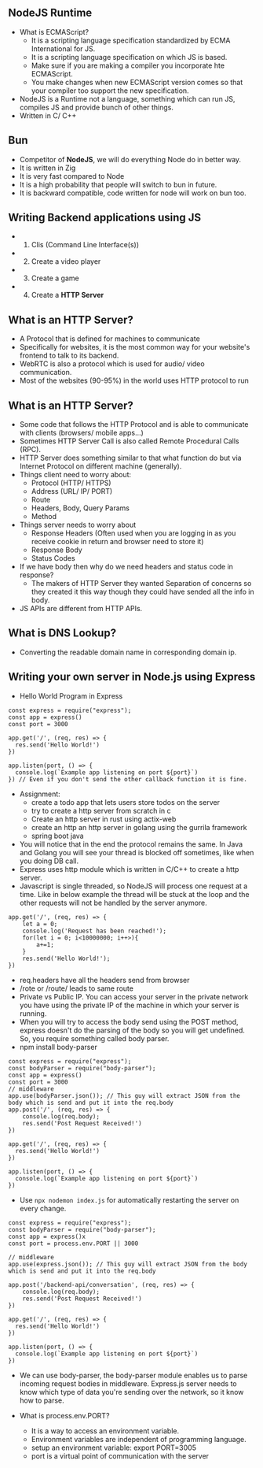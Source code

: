 ## NodeJS Runtime
- What is ECMAScript?
    - It is a scripting language specification standardized by ECMA International for JS.
    - It is a scripting language specification on which JS is based.
    - Make sure if you are making a compiler you incorporate hte ECMAScript.
    - You make changes when new ECMAScript version comes so that your compiler too support the new specification.
- NodeJS is a Runtime not a language, something which can run JS, compiles JS and provide bunch of other things.
- Written in C/ C++

## Bun
- Competitor of <b text-color='#000'>NodeJS</b>, we will do everything Node do in better way.
- It is written in Zig 
- It is very fast compared to Node
- It is a high probability that people will switch to bun in future.
- It is backward compatible, code written for node will work on bun too.

## Writing Backend applications using JS
- 1. Clis (Command Line Interface(s))
- 2. Create a video player
- 3. Create a game
- 4. Create a <b>HTTP Server</b>

## What is an HTTP Server?
- A Protocol that is defined for machines to communicate
- Specifically for websites, it is the most common way for your website's frontend to talk to its backend.
- WebRTC is also a protocol which is used for audio/ video communication.
- Most of the websites (90-95%) in the world uses HTTP protocol to run

## What is an HTTP Server?
- Some code that follows the HTTP Protocol and is able to communicate with clients (browsers/ mobile apps...)
- Sometimes HTTP Server Call is also called Remote Procedural Calls (RPC).
- HTTP Server does something similar to that what function do but via Internet Protocol on different machine (generally).
- Things client need to worry about:
    - Protocol (HTTP/ HTTPS)
    - Address (URL/ IP/ PORT)
    - Route
    - Headers, Body, Query Params
    - Method
- Things server needs to worry about
    - Response Headers (Often used when you are logging in as you receive cookie in return and browser need to store it)
    - Response Body
    - Status Codes
- If we have body then why do we need headers and status code in response?
    - The makers of HTTP Server they wanted Separation of concerns so they created it this way though they could have sended all the info in body.
- JS APIs are different from HTTP APIs.

## What is DNS Lookup?
- Converting the readable domain name in corresponding domain ip.

## Writing your own server in Node.js using Express
- Hello World Program in Express
```
const express = require("express");
const app = express()
const port = 3000

app.get('/', (req, res) => {
  res.send('Hello World!')
})

app.listen(port, () => {
  console.log(`Example app listening on port ${port}`)
}) // Even if you don't send the other callback function it is fine.
```

- Assignment: 
    - create a todo app that lets users store todos on the server
    - try to create a http server from scratch in c
    - Create an http server in rust using actix-web
    - create an http an http server in golang using the gurrila framework
    - spring boot java
- You will notice that in the end the protocol remains the same. In Java and Golang you will see your thread is blocked off sometimes, like when you doing DB call.
- Express uses http module which is written in C/C++ to create a http server.
- Javascript is single threaded, so NodeJS will process one request at a time. Like in below example the thread will be stuck at the loop and the other requests will not be handled by the server anymore.
```
app.get('/', (req, res) => {
    let a = 0;
    console.log('Request has been reached!');
    for(let i = 0; i<10000000; i++>){
        a+=1;
    }
    res.send('Hello World!');
})
```
- req.headers have all the headers send from browser
- /rote or /route/ leads to same route
- Private vs Public IP. You can access your server in the private network you have using the private IP of the machine in which your server is running.
- When you will try to access the body send using the POST method, express doesn't do the parsing of the body so you will get undefined. So, you require something called body parser.
- npm install body-parser
```
const express = require("express");
const bodyParser = require("body-parser");
const app = express()
const port = 3000
// middleware
app.use(bodyParser.json()); // This guy will extract JSON from the body which is send and put it into the req.body
app.post('/', (req, res) => {
    console.log(req.body);
    res.send('Post Request Received!')
})

app.get('/', (req, res) => {
  res.send('Hello World!')
})

app.listen(port, () => {
  console.log(`Example app listening on port ${port}`)
})
```
- Use `npx nodemon index.js` for automatically restarting the server on every change.

```
const express = require("express");
const bodyParser = require("body-parser");
const app = express()x
const port = process.env.PORT || 3000

// middleware
app.use(express.json()); // This guy will extract JSON from the body which is send and put it into the req.body

app.post('/backend-api/conversation', (req, res) => {
    console.log(req.body);
    res.send('Post Request Received!')
})

app.get('/', (req, res) => {
  res.send('Hello World!')
})

app.listen(port, () => {
  console.log(`Example app listening on port ${port}`)
})
```
- We can use body-parser, the body-parser module enables us to parse incoming request bodies in middleware. Express.js server needs to know which type of data you're sending over the network, so it know how to parse.

- What is process.env.PORT?
  - It is a way to access an environment variable.
  - Environment variables are independent of programming language.
  - setup an environment variable: export PORT=3005
  -  port is a virtual point of communication with the server